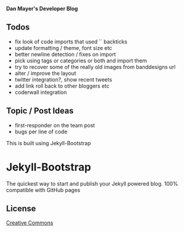 __Dan Mayer's Developer Blog__

## Todos

* fix look of code imports that used `` backticks
* update formatting / theme, font size etc
* better newline detection / fixes on import
* pick using tags or categories or both and import them
* try to recover some of the really old images from banddesigns url
* alter / improve the layout
* twitter integration?, show recent tweets
* add link roll back to other bloggers etc
* coderwall integration

## Topic / Post Ideas

* first-responder on the team post
* bugs per line of code


This is built using Jekyll-Bootstrap

# Jekyll-Bootstrap
The quickest way to start and publish your Jekyll powered blog. 100% compatible with GitHub pages

## License

[Creative Commons](http://creativecommons.org/licenses/by-nc-sa/3.0/)
